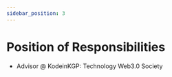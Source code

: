 ```yaml
---
sidebar_position: 3
---
```


# Position of Responsibilities

- Advisor @ KodeinKGP: Technology Web3.0 Society
